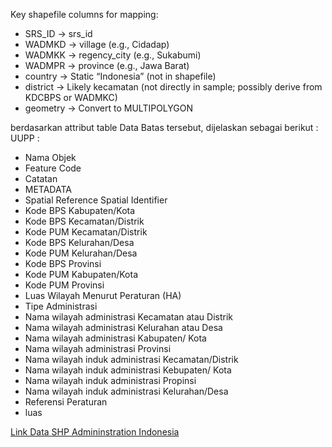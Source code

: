 Key shapefile columns for mapping:
- SRS_ID → srs_id
- WADMKD → village (e.g., Cidadap)
- WADMKK → regency_city (e.g., Sukabumi)
- WADMPR → province (e.g., Jawa Barat)
- country → Static “Indonesia” (not in shapefile)
- district → Likely kecamatan (not directly in sample; possibly derive from KDCBPS or WADMKC)
- geometry → Convert to MULTIPOLYGON

berdasarkan attribut table Data Batas tersebut, dijelaskan sebagai berikut :
UUPP : 
- Nama Objek
- Feature Code
- Catatan
- METADATA
- Spatial Reference Spatial Identifier
- Kode BPS Kabupaten/Kota
- Kode BPS Kecamatan/Distrik	
- Kode PUM Kecamatan/Distrik
- Kode BPS Kelurahan/Desa
- Kode PUM Kelurahan/Desa
- Kode BPS Provinsi
- Kode PUM Kabupaten/Kota
- Kode PUM Provinsi
- Luas Wilayah Menurut Peraturan (HA)
- Tipe Administrasi
- Nama wilayah administrasi Kecamatan atau Distrik
- Nama wilayah administrasi Kelurahan atau Desa
- Nama wilayah administrasi Kabupaten/ Kota
- Nama wilayah administrasi Provinsi
- Nama wilayah induk administrasi Kecamatan/Distrik
- Nama wilayah induk administrasi Kebupaten/ Kota
- Nama wilayah induk administrasi Propinsi
- Nama wilayah induk administrasi Kelurahan/Desa
- Referensi Peraturan
- luas

[Link Data SHP Admininstration Indonesia](https://www.indonesia-geospasial.com/2023/05/download-shapefile-batas-administrasi.html)